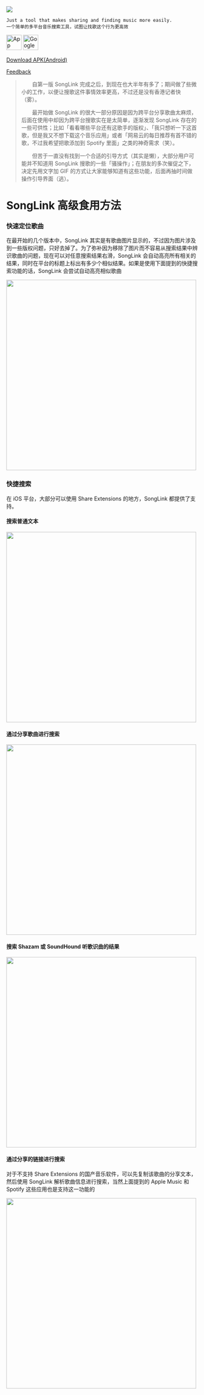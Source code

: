 <img src="https://i.imgur.com/jyANr41.png" />


```
Just a tool that makes sharing and finding music more easily.
一个简单的多平台音乐搜索工具，试图让找歌这个行为更高效
```


[<img alt="App Store" src="https://i.imgur.com/Ft8bmXd.png" height="40" />](https://itunes.apple.com/app/songlink/id1341416046?mt=8)
[<img alt="Google Play" src="https://i.imgur.com/H4Q45xH.png" height="40" />](https://play.google.com/store/apps/details?id=com.runjuu.SongLink)

[Download APK(Android)](https://github.com/Runjuu/SongLink/releases/latest)

[Feedback](https://github.com/Runjuu/SongLinkSupport/issues/new)

>&emsp;&emsp;自第一版 SongLink 完成之后，到现在也大半年有多了；期间做了些微小的工作，以便让搜歌这件事情效率更高，不过还是没有香港记者快（雾）。
> 
>&emsp;&emsp;最开始做 SongLink 的很大一部分原因是因为跨平台分享歌曲太麻烦，后面在使用中却因为跨平台搜歌实在是太简单，逐渐发现 SongLink 存在的一些可供性；比如「看看哪些平台还有这歌手的版权」、「我只想听一下这首歌，但是我又不想下载这个音乐应用」或者「网易云的每日推荐有首不错的歌，不过我希望把歌添加到 Spotify 里面」之类的神奇需求（笑）。
> 
>&emsp;&emsp;但苦于一直没有找到一个合适的引导方式（其实是懒），大部分用户可能并不知道用 SongLink 搜歌的一些「骚操作」；在朋友的多次催促之下，决定先用文字加 GIF 的方式让大家能够知道有这些功能，后面再抽时间做操作引导界面（逃）。

# SongLink 高级食用方法

### 快速定位歌曲
在最开始的几个版本中，SongLink 其实是有歌曲图片显示的，不过因为图片涉及到一些版权问题，只好去掉了。为了弥补因为移除了图片而不容易从搜索结果中辨识歌曲的问题，现在可以对任意搜索结果右滑，SongLink 会自动高亮所有相关的结果，同时在平台的标题上标出有多少个相似结果。如果是使用下面提到的快捷搜索功能的话，SongLink 会尝试自动高亮相似歌曲

<img height="500" src="https://i.imgur.com/TZsVbsV.gif" />

### 快捷搜索

在 iOS 平台，大部分可以使用 Share Extensions 的地方，SongLink 都提供了支持。

#### 搜索普通文本
<img height="500" src="https://i.imgur.com/xXpN3Mp.gif" />

#### 通过分享歌曲进行搜索
<img height="500" src="https://i.imgur.com/RxGdNKT.gif" />

#### 搜索 Shazam 或 SoundHound 听歌识曲的结果
<img height="500" src="https://i.imgur.com/DJk5dZB.gif" />

#### 通过分享的链接进行搜索
对于不支持 Share Extensions 的国产音乐软件，可以先复制该歌曲的分享文本，然后使用 SongLink 解析歌曲信息进行搜索，当然上面提到的 Apple Music 和 Spotify 这些应用也是支持这一功能的

<img height="500" src="https://i.imgur.com/xGHOWHx.gif" />
